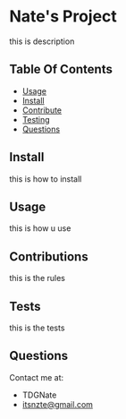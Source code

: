 
# Nate's Project

this is description

## Table Of Contents
- [Usage](#usage)
- [Install](#install)
- [Contribute](#contributions)
- [Testing](#tests)
- [Questions](#questions)

## Install
this is how to install

## Usage
this is how u use

## Contributions
this is the rules

## Tests
this is the tests

## Questions
Contact me at:
- TDGNate 
- itsnzte@gmail.com
  
  